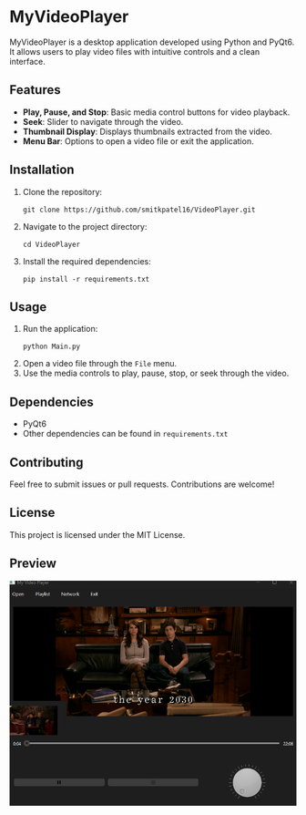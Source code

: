 # MyVideoPlayer

MyVideoPlayer is a desktop application developed using Python and PyQt6. It allows users to play video files with intuitive controls and a clean interface.

## Features

- **Play, Pause, and Stop**: Basic media control buttons for video playback.
- **Seek**: Slider to navigate through the video.
- **Thumbnail Display**: Displays thumbnails extracted from the video.
- **Menu Bar**: Options to open a video file or exit the application.

## Installation

1. Clone the repository:
    ```
    git clone https://github.com/smitkpatel16/VideoPlayer.git
    ```
2. Navigate to the project directory:
    ```
    cd VideoPlayer
    ```
3. Install the required dependencies:
    ```
    pip install -r requirements.txt
    ```

## Usage

1. Run the application:
    ```
    python Main.py
    ```
2. Open a video file through the `File` menu.
3. Use the media controls to play, pause, stop, or seek through the video.

## Dependencies

- PyQt6
- Other dependencies can be found in `requirements.txt`

## Contributing

Feel free to submit issues or pull requests. Contributions are welcome!

## License

This project is licensed under the MIT License.

## Preview

![HIMYM Polit Preview](https://github.com/smitkpatel16/VideoPlayer/blob/main/Preview.png)